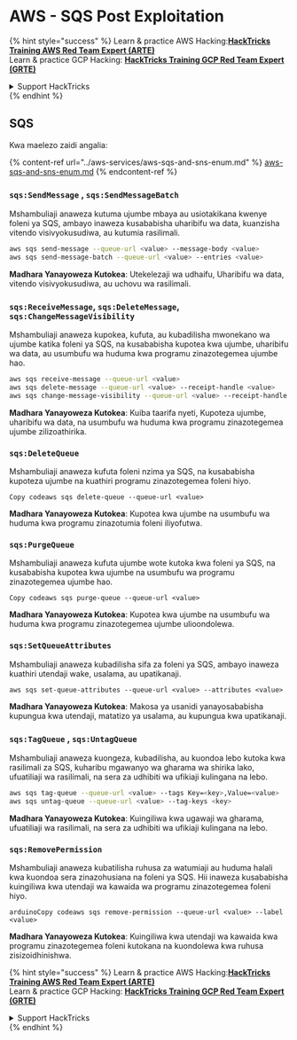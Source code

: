 # AWS - SQS Post Exploitation

{% hint style="success" %}
Learn & practice AWS Hacking:<img src="../../../.gitbook/assets/image (1) (1) (1).png" alt="" data-size="line">[**HackTricks Training AWS Red Team Expert (ARTE)**](https://training.hacktricks.xyz/courses/arte)<img src="../../../.gitbook/assets/image (1) (1) (1).png" alt="" data-size="line">\
Learn & practice GCP Hacking: <img src="../../../.gitbook/assets/image (2).png" alt="" data-size="line">[**HackTricks Training GCP Red Team Expert (GRTE)**<img src="../../../.gitbook/assets/image (2).png" alt="" data-size="line">](https://training.hacktricks.xyz/courses/grte)

<details>

<summary>Support HackTricks</summary>

* Check the [**subscription plans**](https://github.com/sponsors/carlospolop)!
* **Join the** 💬 [**Discord group**](https://discord.gg/hRep4RUj7f) or the [**telegram group**](https://t.me/peass) or **follow** us on **Twitter** 🐦 [**@hacktricks\_live**](https://twitter.com/hacktricks_live)**.**
* **Share hacking tricks by submitting PRs to the** [**HackTricks**](https://github.com/carlospolop/hacktricks) and [**HackTricks Cloud**](https://github.com/carlospolop/hacktricks-cloud) github repos.

</details>
{% endhint %}

## SQS

Kwa maelezo zaidi angalia:

{% content-ref url="../aws-services/aws-sqs-and-sns-enum.md" %}
[aws-sqs-and-sns-enum.md](../aws-services/aws-sqs-and-sns-enum.md)
{% endcontent-ref %}

### `sqs:SendMessage` , `sqs:SendMessageBatch`

Mshambuliaji anaweza kutuma ujumbe mbaya au usiotakikana kwenye foleni ya SQS, ambayo inaweza kusababisha uharibifu wa data, kuanzisha vitendo visivyokusudiwa, au kutumia rasilimali.
```bash
aws sqs send-message --queue-url <value> --message-body <value>
aws sqs send-message-batch --queue-url <value> --entries <value>
```
**Madhara Yanayoweza Kutokea**: Utekelezaji wa udhaifu, Uharibifu wa data, vitendo visivyokusudiwa, au uchovu wa rasilimali.

### `sqs:ReceiveMessage`, `sqs:DeleteMessage`, `sqs:ChangeMessageVisibility`

Mshambuliaji anaweza kupokea, kufuta, au kubadilisha mwonekano wa ujumbe katika foleni ya SQS, na kusababisha kupotea kwa ujumbe, uharibifu wa data, au usumbufu wa huduma kwa programu zinazotegemea ujumbe hao.
```bash
aws sqs receive-message --queue-url <value>
aws sqs delete-message --queue-url <value> --receipt-handle <value>
aws sqs change-message-visibility --queue-url <value> --receipt-handle <value> --visibility-timeout <value>
```
**Madhara Yanayoweza Kutokea**: Kuiba taarifa nyeti, Kupoteza ujumbe, uharibifu wa data, na usumbufu wa huduma kwa programu zinazotegemea ujumbe zilizoathirika.

### `sqs:DeleteQueue`

Mshambuliaji anaweza kufuta foleni nzima ya SQS, na kusababisha kupoteza ujumbe na kuathiri programu zinazotegemea foleni hiyo.
```arduino
Copy codeaws sqs delete-queue --queue-url <value>
```
**Madhara Yanayoweza Kutokea**: Kupotea kwa ujumbe na usumbufu wa huduma kwa programu zinazotumia foleni iliyofutwa.

### `sqs:PurgeQueue`

Mshambuliaji anaweza kufuta ujumbe wote kutoka kwa foleni ya SQS, na kusababisha kupotea kwa ujumbe na usumbufu wa programu zinazotegemea ujumbe hao.
```arduino
Copy codeaws sqs purge-queue --queue-url <value>
```
**Madhara Yanayoweza Kutokea**: Kupotea kwa ujumbe na usumbufu wa huduma kwa programu zinazotegemea ujumbe ulioondolewa.

### `sqs:SetQueueAttributes`

Mshambuliaji anaweza kubadilisha sifa za foleni ya SQS, ambayo inaweza kuathiri utendaji wake, usalama, au upatikanaji.
```arduino
aws sqs set-queue-attributes --queue-url <value> --attributes <value>
```
**Madhara Yanayoweza Kutokea**: Makosa ya usanidi yanayosababisha kupungua kwa utendaji, matatizo ya usalama, au kupungua kwa upatikanaji.

### `sqs:TagQueue` , `sqs:UntagQueue`

Mshambuliaji anaweza kuongeza, kubadilisha, au kuondoa lebo kutoka kwa rasilimali za SQS, kuharibu mgawanyo wa gharama wa shirika lako, ufuatiliaji wa rasilimali, na sera za udhibiti wa ufikiaji kulingana na lebo.
```bash
aws sqs tag-queue --queue-url <value> --tags Key=<key>,Value=<value>
aws sqs untag-queue --queue-url <value> --tag-keys <key>
```
**Madhara Yanayoweza Kutokea**: Kuingiliwa kwa ugawaji wa gharama, ufuatiliaji wa rasilimali, na sera za udhibiti wa ufikiaji kulingana na lebo.

### `sqs:RemovePermission`

Mshambuliaji anaweza kubatilisha ruhusa za watumiaji au huduma halali kwa kuondoa sera zinazohusiana na foleni ya SQS. Hii inaweza kusababisha kuingiliwa kwa utendaji wa kawaida wa programu zinazotegemea foleni hiyo.
```arduino
arduinoCopy codeaws sqs remove-permission --queue-url <value> --label <value>
```
**Madhara Yanayoweza Kutokea**: Kuingiliwa kwa utendaji wa kawaida kwa programu zinazotegemea foleni kutokana na kuondolewa kwa ruhusa zisizoidhinishwa.

{% hint style="success" %}
Learn & practice AWS Hacking:<img src="../../../.gitbook/assets/image (1) (1) (1).png" alt="" data-size="line">[**HackTricks Training AWS Red Team Expert (ARTE)**](https://training.hacktricks.xyz/courses/arte)<img src="../../../.gitbook/assets/image (1) (1) (1).png" alt="" data-size="line">\
Learn & practice GCP Hacking: <img src="../../../.gitbook/assets/image (2).png" alt="" data-size="line">[**HackTricks Training GCP Red Team Expert (GRTE)**<img src="../../../.gitbook/assets/image (2).png" alt="" data-size="line">](https://training.hacktricks.xyz/courses/grte)

<details>

<summary>Support HackTricks</summary>

* Check the [**subscription plans**](https://github.com/sponsors/carlospolop)!
* **Join the** 💬 [**Discord group**](https://discord.gg/hRep4RUj7f) or the [**telegram group**](https://t.me/peass) or **follow** us on **Twitter** 🐦 [**@hacktricks\_live**](https://twitter.com/hacktricks_live)**.**
* **Share hacking tricks by submitting PRs to the** [**HackTricks**](https://github.com/carlospolop/hacktricks) and [**HackTricks Cloud**](https://github.com/carlospolop/hacktricks-cloud) github repos.

</details>
{% endhint %}
